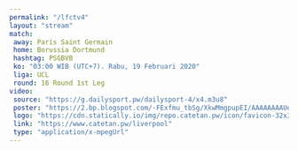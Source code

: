 ```yaml
---
permalink: "/lfctv4"
layout: "stream"
match:
 away: Paris Saint Germain
 home: Borussia Dortmund
 hashtag: PSGBVB
 ko: "03:00 WIB (UTC+7). Rabu, 19 Februari 2020"
 liga: UCL
 round: 16 Round 1st Leg
video:
 source: "https://g.dailysport.pw/dailysport-4/x4.m3u8"
 poster: "https://2.bp.blogspot.com/-FExfmu_tbSg/XkwMmgpupEI/AAAAAAAAUeI/FwDf8oTT8EspXSevN15SzhGefGdXxQ_4wCLcBGAsYHQ/s1600/19-feb-2020-03-00-wib-borussia-dortmund-vs-paris-saint-germain-liga-champions-uefa-2019-2020.webp"
 logo: "https://cdn.statically.io/img/repo.catetan.pw/icon/favicon-32x32.png"
 link: "https://www.catetan.pw/liverpool"
 type: "application/x-mpegUrl"
---
```


